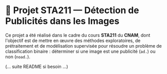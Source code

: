 # 🧠 Projet STA211 — Détection de Publicités dans les Images

Ce projet a été réalisé dans le cadre du cours **STA211** du **CNAM**, dont l'objectif est de mettre en œuvre des méthodes exploratoires, de prétraitement et de modélisation supervisée pour résoudre un problème de classification binaire : déterminer si une image est une publicité (`ad.`) ou non (`noad.`).

(... suite README si besoin ...)

